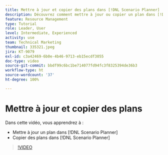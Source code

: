 ```yaml
---
title: Mettre à jour et copier des plans dans [!DNL Scenario Planner]
description: Découvrez comment mettre à jour ou copier un plan dans [!DNL  Workfront] [!DNL Scenario Planner].
feature: Resource Management
type: Tutorial
role: Leader, User
level: Intermediate, Experienced
activity: use
team: Technical Marketing
thumbnail: 335321.jpeg
jira: KT-9079
exl-id: c3a42469-6b0e-4b46-9713-eb15ecdf3055
doc-type: video
source-git-commit: bbdf99c6bc1be714077fd94fc3f8325394de36b3
workflow-type: ht
source-wordcount: '37'
ht-degree: 100%

---
```


# Mettre à jour et copier des plans

Dans cette vidéo, vous apprendrez à :

* Mettre à jour un plan dans [!DNL Scenario Planner]
* Copier des plans dans [!DNL Scenario Planner]

>[!VIDEO](https://video.tv.adobe.com/v/3412648/?quality=12&learn=on&enablevpops=1&captions=fre_fr)
